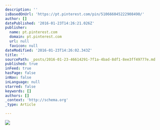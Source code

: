 ```yaml
---
description: ''
isBasedOnUrl: 'https://pt.pinterest.com/pin/510666045222908490/'
author: []
datePublished: '2016-01-23T14:26:21.026Z'
publisher:
  name: pt.pinterest.com
  domain: pt.pinterest.com
  url: null
  favicon: null
dateModified: '2016-01-23T14:26:02.343Z'
title: ''
sourcePath: _posts/2016-01-23-46614291-7f1a-4bad-8df1-8ee3ff49777e.md
published: true
inFeed: true
hasPage: false
inNav: false
inLanguage: null
starred: false
keywords: []
authors: []
_context: 'http://schema.org'
_type: Article

---
```

![](https://s-media-cache-ak0.pinimg.com/736x/e6/dd/de/e6ddde6943ee544cab6ea8205db051e5.jpg)
